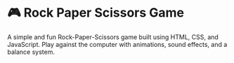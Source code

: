 # 🎮 Rock Paper Scissors Game
A simple and fun Rock-Paper-Scissors game built using HTML, CSS, and JavaScript. Play against the computer with animations, sound effects, and a balance system.
